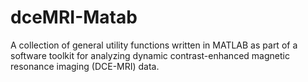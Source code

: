 # dceMRI-Matab
A collection of general utility functions written in MATLAB as part of a software toolkit for analyzing dynamic contrast-enhanced magnetic resonance imaging (DCE-MRI) data. 
